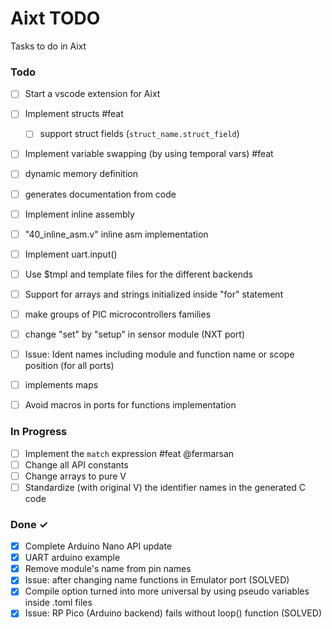 # Aixt TODO

Tasks to do in Aixt 


### Todo

- [ ] Start a vscode extension for Aixt
- [ ] Implement structs #feat
    - [ ] support struct fields (`struct_name.struct_field`)
- [ ] Implement variable swapping (by using temporal vars) #feat
- [ ] dynamic memory definition
- [ ] generates documentation from code
- [ ] Implement inline assembly
- [ ] "40_inline_asm.v" inline asm implementation
- [ ] Implement uart.input()
- [ ] Use $tmpl and template files for the different backends 
- [ ] Support for arrays and strings initialized inside "for" statement
- [ ] make groups of PIC microcontrollers families 
- [ ] change "set" by "setup" in sensor module (NXT port)
- [ ] Issue: Ident names including module and function name or scope position (for all ports)
- [ ] implements maps
- [ ] Avoid macros in ports for functions implementation


### In Progress

- [ ] Implement the `match` expression #feat @fermarsan
- [ ] Change all API constants
- [ ] Change arrays to  pure V
- [ ] Standardize (with original V) the identifier names in the generated C code

### Done ✓

- [x] Complete Arduino Nano API update
- [x] UART arduino example 
- [x] Remove module's name from pin names
- [x] Issue: after changing name functions in Emulator port (SOLVED)
- [x] Compile option turned into more universal by using pseudo variables inside .toml files
- [x] Issue: RP Pico (Arduino backend) fails without loop() function (SOLVED)